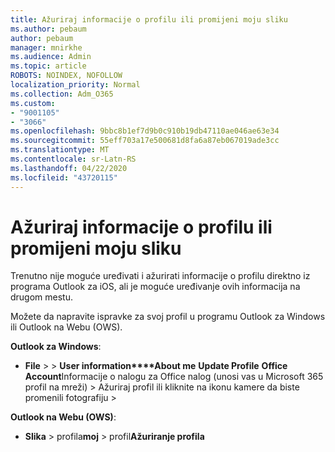 ```yaml
---
title: Ažuriraj informacije o profilu ili promijeni moju sliku
ms.author: pebaum
author: pebaum
manager: mnirkhe
ms.audience: Admin
ms.topic: article
ROBOTS: NOINDEX, NOFOLLOW
localization_priority: Normal
ms.collection: Adm_O365
ms.custom:
- "9001105"
- "3066"
ms.openlocfilehash: 9bbc8b1ef7d9b0c910b19db47110ae046ae63e34
ms.sourcegitcommit: 55eff703a17e500681d8fa6a87eb067019ade3cc
ms.translationtype: MT
ms.contentlocale: sr-Latn-RS
ms.lasthandoff: 04/22/2020
ms.locfileid: "43720115"
---
```

# <a name="update-my-profile-information-or-change-my-picture"></a>Ažuriraj informacije o profilu ili promijeni moju sliku

Trenutno nije moguće uređivati i ažurirati informacije o profilu direktno iz programa Outlook za iOS, ali je moguće uređivanje ovih informacija na drugom mestu. 

Možete da napravite ispravke za svoj profil u programu Outlook za Windows ili Outlook na Webu (OWS). 

**Outlook za Windows**: 

- **File** >  > **User information****About me** **Update Profile** **Office Account**Informacije o nalogu za Office nalog (unosi vas u Microsoft 365 profil na mreži) > Ažuriraj profil ili kliknite na ikonu kamere da biste promenili fotografiju >   
  
**Outlook na Webu (OWS)**: 

- **Slika** > profila**moj** > profil**Ažuriranje profila**

